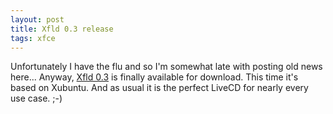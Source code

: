 ```yaml
---
layout: post
title: Xfld 0.3 release
tags: xfce
---
```


Unfortunately I have the flu and so I'm somewhat late with posting old news here... Anyway, <a href="http://www.xfld.org/">Xfld 0.3</a> is finally available for download. This time it's based on Xubuntu. And as usual it is the perfect LiveCD for nearly every use case. ;-)
